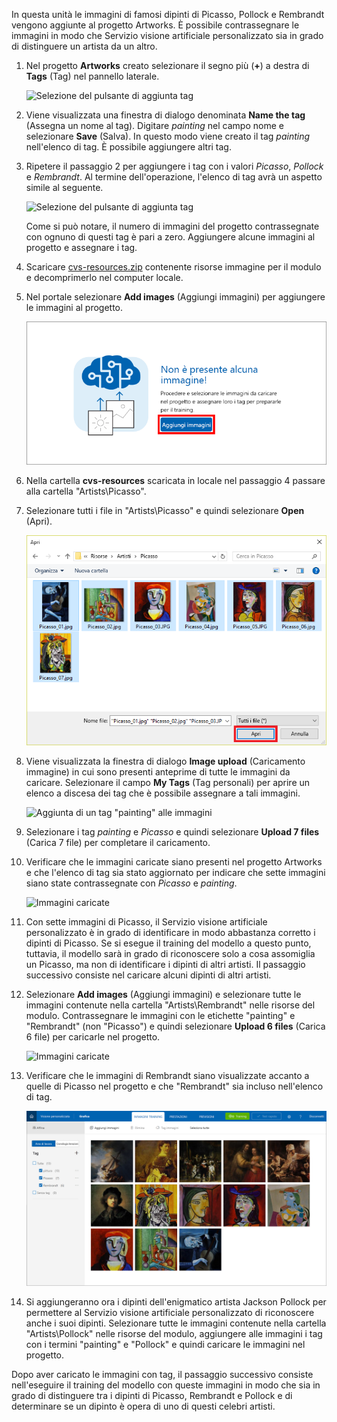 In questa unità le immagini di famosi dipinti di Picasso, Pollock e Rembrandt vengono aggiunte al progetto Artworks. È possibile contrassegnare le immagini in modo che Servizio visione artificiale personalizzato sia in grado di distinguere un artista da un altro.

1. Nel progetto **Artworks** creato selezionare il segno più (**+**) a destra di **Tags** (Tag) nel pannello laterale.

     ![Selezione del pulsante di aggiunta tag](../media/2-add-tags.png)

1. Viene visualizzata una finestra di dialogo denominata **Name the tag** (Assegna un nome al tag). Digitare *painting* nel campo nome e selezionare **Save** (Salva). In questo modo viene creato il tag *painting* nell'elenco di tag. È possibile aggiungere altri tag. 

1. Ripetere il passaggio 2 per aggiungere i tag con i valori *Picasso*, *Pollock* e *Rembrandt*. Al termine dell'operazione, l'elenco di tag avrà un aspetto simile al seguente.

    ![Selezione del pulsante di aggiunta tag](../media/2-tag-list.png)

    Come si può notare, il numero di immagini del progetto contrassegnate con ognuno di questi tag è pari a zero. Aggiungere alcune immagini al progetto e assegnare i tag.

1. Scaricare [cvs-resources.zip](https://github.com/MicrosoftDocs/mslearn-classify-images-with-the-custom-vision-service/raw/master/cvs-resources.zip) contenente risorse immagine per il modulo e decomprimerlo nel computer locale. 

1. Nel portale selezionare **Add images** (Aggiungi immagini) per aggiungere le immagini al progetto.

    ![Aggiunta di immagini al progetto Artworks](../media/2-portal-click-add-images.png)

1. Nella cartella **cvs-resources** scaricata in locale nel passaggio 4 passare alla cartella "Artists\Picasso".

1. Selezionare tutti i file in "Artists\Picasso" e quindi selezionare **Open** (Apri).

    ![Selezione di un'immagine](../media/2-fe-browse-picasso-01.png)

1. Viene visualizzata la finestra di dialogo **Image upload** (Caricamento immagine) in cui sono presenti anteprime di tutte le immagini da caricare. Selezionare il campo **My Tags** (Tag personali) per aprire un elenco a discesa dei tag che è possibile assegnare a tali immagini. 

    ![Aggiunta di un tag "painting" alle immagini](../media/2-upload-picasso-tags.png)

1. Selezionare i tag *painting* e *Picasso* e quindi selezionare **Upload 7 files** (Carica 7 file) per completare il caricamento. 

1. Verificare che le immagini caricate siano presenti nel progetto Artworks e che l'elenco di tag sia stato aggiornato per indicare che sette immagini siano state contrassegnate con *Picasso* e *painting*.

    ![Immagini caricate](../media/2-portal-tagged-01.png)

1. Con sette immagini di Picasso, il Servizio visione artificiale personalizzato è in grado di identificare in modo abbastanza corretto i dipinti di Picasso. Se si esegue il training del modello a questo punto, tuttavia, il modello sarà in grado di riconoscere solo a cosa assomiglia un Picasso, ma non di identificare i dipinti di altri artisti. Il passaggio successivo consiste nel caricare alcuni dipinti di altri artisti. 

1. Selezionare **Add images** (Aggiungi immagini) e selezionare tutte le immagini contenute nella cartella "Artists\Rembrandt" nelle risorse del modulo. Contrassegnare le immagini con le etichette "painting" e "Rembrandt" (non "Picasso") e quindi selezionare **Upload 6 files** (Carica 6 file) per caricarle nel progetto.

    ![Immagini caricate](../media/2-upload-rembrandt.png)

1. Verificare che le immagini di Rembrandt siano visualizzate accanto a quelle di Picasso nel progetto e che "Rembrandt" sia incluso nell'elenco di tag.

    ![Immagini di Picasso e Rembrandt](../media/2-portal-tagged-02.png)

1. Si aggiungeranno ora i dipinti dell'enigmatico artista Jackson Pollock per permettere al Servizio visione artificiale personalizzato di riconoscere anche i suoi dipinti. Selezionare tutte le immagini contenute nella cartella "Artists\Pollock" nelle risorse del modulo, aggiungere alle immagini i tag con i termini "painting" e "Pollock" e quindi caricare le immagini nel progetto.

Dopo aver caricato le immagini con tag, il passaggio successivo consiste nell'eseguire il training del modello con queste immagini in modo che sia in grado di distinguere tra i dipinti di Picasso, Rembrandt e Pollock e di determinare se un dipinto è opera di uno di questi celebri artisti.
